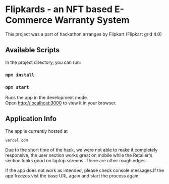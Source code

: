 # Flipkards - an NFT based E-Commerce Warranty System

This project was a part of hackathon arranges by Flipkart (Flipkart grid 4.0)

## Available Scripts

In the project directory, you can run:

### `npm install`

### `npm start`

Runs the app in the development mode.\
Open [http://localhost:3000](http://localhost:3000) to view it in your browser.

## Application Info

The app is currently hosted at

```
vercel.com
```

Due to the short time of the hack, we were not able to make it completely responsive, the user section works great on mobile while the Retailer's section looks good on laptop screens.
There are other rough edges.

If the app does not work as intended, please check console messages.If the app freezes vist the base URL again and start the process again.
